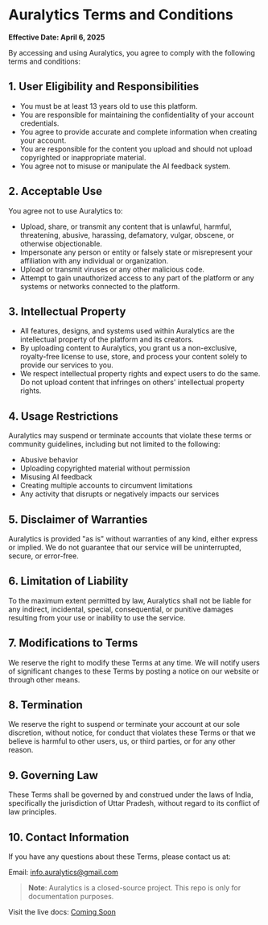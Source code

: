 # Auralytics Terms and Conditions

**Effective Date: April 6, 2025**

By accessing and using Auralytics, you agree to comply with the following terms and conditions:

## 1. User Eligibility and Responsibilities
* You must be at least 13 years old to use this platform.
* You are responsible for maintaining the confidentiality of your account credentials.
* You agree to provide accurate and complete information when creating your account.
* You are responsible for the content you upload and should not upload copyrighted or inappropriate material.
* You agree not to misuse or manipulate the AI feedback system.

## 2. Acceptable Use
You agree not to use Auralytics to:
* Upload, share, or transmit any content that is unlawful, harmful, threatening, abusive, harassing, defamatory, vulgar, obscene, or otherwise objectionable.
* Impersonate any person or entity or falsely state or misrepresent your affiliation with any individual or organization.
* Upload or transmit viruses or any other malicious code.
* Attempt to gain unauthorized access to any part of the platform or any systems or networks connected to the platform.

## 3. Intellectual Property
* All features, designs, and systems used within Auralytics are the intellectual property of the platform and its creators.
* By uploading content to Auralytics, you grant us a non-exclusive, royalty-free license to use, store, and process your content solely to provide our services to you.
* We respect intellectual property rights and expect users to do the same. Do not upload content that infringes on others' intellectual property rights.

## 4. Usage Restrictions
Auralytics may suspend or terminate accounts that violate these terms or community guidelines, including but not limited to the following:
* Abusive behavior
* Uploading copyrighted material without permission
* Misusing AI feedback
* Creating multiple accounts to circumvent limitations
* Any activity that disrupts or negatively impacts our services

## 5. Disclaimer of Warranties
Auralytics is provided "as is" without warranties of any kind, either express or implied. We do not guarantee that our service will be uninterrupted, secure, or error-free.

## 6. Limitation of Liability
To the maximum extent permitted by law, Auralytics shall not be liable for any indirect, incidental, special, consequential, or punitive damages resulting from your use or inability to use the service.

## 7. Modifications to Terms
We reserve the right to modify these Terms at any time. We will notify users of significant changes to these Terms by posting a notice on our website or through other means.

## 8. Termination
We reserve the right to suspend or terminate your account at our sole discretion, without notice, for conduct that violates these Terms or that we believe is harmful to other users, us, or third parties, or for any other reason.

## 9. Governing Law
These Terms shall be governed by and construed under the laws of India, specifically the jurisdiction of Uttar Pradesh, without regard to its conflict of law principles.

## 10. Contact Information
If you have any questions about these Terms, please contact us at:

Email: [info.auralytics@gmail.com](mailto:info.auralytics@gmail.com)

> **Note**: Auralytics is a closed-source project. This repo is only for documentation purposes.

Visit the live docs: [Coming Soon]()

